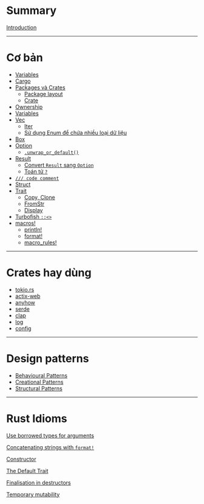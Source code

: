 # Summary

[Introduction](README.md)

---

# Cơ bản

- [Variables](./basic/variables.md)
- [Cargo](./basic/cargo/INDEX.md)
- [Packages và Crates](./basic/package-crate/INDEX.md)
  - [Package layout](./basic/package-crate/package-layout.md)
  - [Crate](./basic/package-crate/crate.md)
- [Ownership](./basic/ownership.md)
- [Variables](./basic/variables.md)
- [Vec](./basic/vec/INDEX.md)
  - [Iter]()
  - [Sử dụng Enum để chứa nhiều loại dữ liệu]()
- [Box](./basic/box.md)
- [Option](./basic/option.md)
  - [`.unwrap_or_default()`](./basic/unwrap_or_default.md)
- [Result](./basic/result.md)
  - [Convert `Result` sang `Option`](./basic/result-to-option.md)
  - [Toán tử `?`](./basic/question-mark.md)
- [`/// code comment`](./basic/code-comment.md)
- [Struct](./basic/struct.md)
- [Trait](./basic/trait.md)
  - [Copy, Clone](./basic/copy-clone.md)
  - [FromStr](./basic/fromstr.md)
  - [Display]()
- [Turbofish `::<>`](./basic/turbofish.md)
- [macros!](./basic/macro/README.md)
  - [println!](./basic/macro/println.md)
  - [format!](./basic/macro/format.md)
  - [macro_rules!]()

---

# Crates hay dùng

- [tokio.rs]()
- [actix-web]()
- [anyhow]()
- [serde]()
- [clap]()
- [log]()
- [config]()

---

# Design patterns

- [Behavioural Patterns]()
- [Creational Patterns]()
- [Structural Patterns]()

---

# Rust Idioms

[Use borrowed types for arguments]()

[Concatenating strings with `format!`]()

[Constructor]()

[The Default Trait]()

[Finalisation in destructors]()

[Temporary mutability]()

